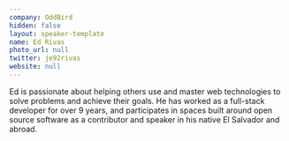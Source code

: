 ```yaml
---
company: OddBird
hidden: false
layout: speaker-template
name: Ed Rivas
photo_url: null
twitter: je92rivas
website: null
---
```


Ed is passionate about helping others use and master web technologies to solve problems and achieve their goals. He has worked as a full-stack developer for over 9 years, and participates in spaces built around open source software as a contributor and speaker in his native El Salvador and abroad.